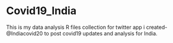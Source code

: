 # Covid19_India
This is my data analysis R files collection for twitter app i created- @Indiacovid20 to post covid19 updates and analysis for India.
